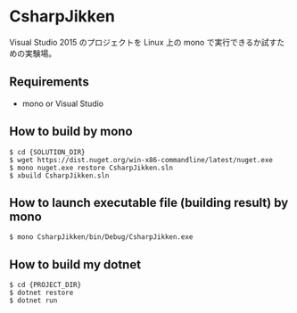 # CsharpJikken
Visual Studio 2015 のプロジェクトを Linux 上の mono で実行できるか試すための実験場。

## Requirements
- mono or Visual Studio

## How to build by mono
```
$ cd {SOLUTION_DIR}
$ wget https://dist.nuget.org/win-x86-commandline/latest/nuget.exe
$ mono nuget.exe restore CsharpJikken.sln
$ xbuild CsharpJikken.sln
```

## How to launch executable file (building result) by mono
```
$ mono CsharpJikken/bin/Debug/CsharpJikken.exe
```

## How to build my dotnet
```
$ cd {PROJECT_DIR}
$ dotnet restore
$ dotnet run
```
